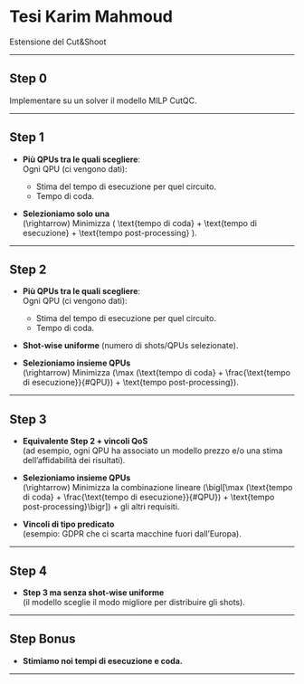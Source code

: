 # Tesi Karim Mahmoud
Estensione del Cut&Shoot

---

## Step 0

Implementare su un solver il modello MILP CutQC.

---

## Step 1

- **Più QPUs tra le quali scegliere**:  
  Ogni QPU (ci vengono dati):  
  - Stima del tempo di esecuzione per quel circuito.  
  - Tempo di coda.  

- **Selezioniamo solo una**  
  \(\rightarrow\) Minimizza \( \text{tempo di coda} + \text{tempo di esecuzione} + \text{tempo post-processing} \).

---

## Step 2

- **Più QPUs tra le quali scegliere**:  
  Ogni QPU (ci vengono dati):  
  - Stima del tempo di esecuzione per quel circuito.  
  - Tempo di coda.

- **Shot-wise uniforme** (numero di shots/QPUs selezionate).

- **Selezioniamo insieme QPUs**  
  \(\rightarrow\) Minimizza \(\max (\text{tempo di coda} + \frac{\text{tempo di esecuzione}}{\#QPU}) + \text{tempo post-processing}\).

---

## Step 3

- **Equivalente Step 2 + vincoli QoS**  
  (ad esempio, ogni QPU ha associato un modello prezzo e/o una stima dell’affidabilità dei risultati).

- **Selezioniamo insieme QPUs**  
  \(\rightarrow\) Minimizza la combinazione lineare \(\bigl[\max (\text{tempo di coda} + \frac{\text{tempo di esecuzione}}{\#QPU}) + \text{tempo post-processing}\bigr]\) + gli altri requisiti.

- **Vincoli di tipo predicato**  
  (esempio: GDPR che ci scarta macchine fuori dall’Europa).

---

## Step 4

- **Step 3 ma senza shot-wise uniforme**  
  (il modello sceglie il modo migliore per distribuire gli shots).

---

## Step Bonus

- **Stimiamo noi tempi di esecuzione e coda.**

---
